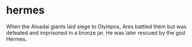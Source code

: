# hermes
When the Aloadai giants laid siege to Olympos, Ares battled them but was defeated and imprisoned in a bronze jar. He was later rescued by the god Hermes.
